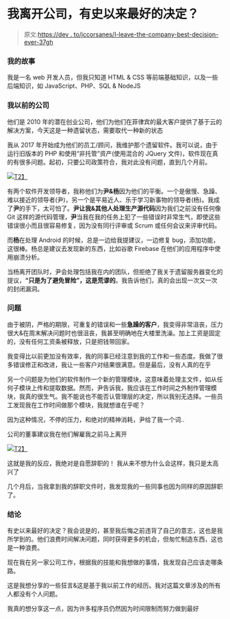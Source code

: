 # 我离开公司，有史以来最好的决定？

> 原文:[https://dev . to/jccorsanes/I-leave-the-company-best-decision-ever-37gh](https://dev.to/jccorsanes/i-leave-the-company-best-decision-ever-37gh)

### [](#my-story)我的故事

我是一名 web 开发人员，但我只知道 HTML & CSS 等前端基础知识，以及一些后端知识，如 JavaScript、PHP、SQL & NodeJS

### [](#my-previous-company)我以前的公司

他们是 2010 年的潜在创业公司，他们为他们在菲律宾的最大客户提供了基于云的解决方案，今天这是一种遗留状态，需要取代一种新的状态

我从 2017 年开始成为他们的员工/顾问，我维护那个遗留软件。我可以说，由于运行旧版本的 PHP 和使用“非托管”资产(使用混合的 JQuery 文件)，软件现在真的有很多问题。起初，只要公司政策符合，我对此没有问题，直到几个月前。

[![](../Images/81a6a150299cb9a80341b5562c15ebd5.png)T2】](https://res.cloudinary.com/practicaldev/image/fetch/s--4PJl9wQM--/c_limit%2Cf_auto%2Cfl_progressive%2Cq_auto%2Cw_880/https://upload.wikimedia.org/wikipedia/commons/thumb/7/7c/Yin_and_Yang.svg/800px-Yin_and_Yang.svg.png)

有两个软件开发领导者，我称他们为**尹&杨**因为他们的平衡。一个是傲慢、急躁、难以接近的领导者(尹)，另一个是平易近人、乐于学习新事物的领导者(杨)。我成了**尹**的手下，太可怕了。**尹让我&其他人处理生产源代码**因为我们之前没有任何像 Git 这样的源代码管理，**尹**当我在我的任务上犯了一些错误时非常生气，即使这些错误很小而且很容易修复，因为没有同行评审或 Scrum 或任何会议来评审代码。

而**杨**在处理 Android 的时候，总是一边给我提建议，一边修复 bug，添加功能，这很棒。杨总是建议去发现新的东西，比如谷歌 Firebase 在他们的应用程序中使用崩溃分析。

当杨离开团队时，尹会处理包括我在内的团队，但拒绝了我关于遗留服务器变化的提议，**“只是为了避免冒险”，这是荒谬的**。我告诉他们，真的会出现一次又一次的封闭漏洞。

### [](#the-problem)问题

由于被阴，严格的期限，可重复的错误和一些**急躁的客户**，我变得非常沮丧，压力很大&在周末解决问题时也很沮丧，我甚至明确地在大楼里洗澡。加上工资是固定的，没有任何工资条被释放，只是把钱带回家。

我变得比以前更加没有效率，我的同事已经注意到我的工作和一些态度。我做了很多错误修正和改进，我让一些客户对结果很满意。但是最后，没有人真的在乎

另一个问题是为他们的软件制作一个新的管理模块，这意味着处理主文件，如从任何子模块上传和提取数据。然而，尹告诉我，我应该在工作时间之外制作管理模块，我真的很生气。我不能说也不能否认管理层的决定，所以我别无选择。一些员工发现我在工作时间做那个模块，我就想谁在乎呢？

因为这种情况，不停的压力，和绝对的精神消耗，尹给了我一个词..

公司的董事建议我在他们解雇我之前马上离开

[![](../Images/12aa63758344b583c83aa7d7003159b4.png)T2】](https://res.cloudinary.com/practicaldev/image/fetch/s--1_4GubwK--/c_limit%2Cf_auto%2Cfl_progressive%2Cq_auto%2Cw_880/https://vignette.wikia.nocookie.net/telletubbies/images/e/eb/The_Sun.jpg)

这就是我的反应，我绝对是自愿辞职的！
我从来不想为什么会这样，我只是太高兴了

几个月后，当我拿到我的辞职文件时，我发现我的一些同事也因为同样的原因辞职了。

### [](#conclusion)结论

有史以来最好的决定？我会说是的，甚至我后悔之前违背了自己的意志，这也是我所学到的。他们浪费时间解决问题，同时获得更多的机会，但匆忙制造东西，这也是一种浪费。

现在我在另一家公司工作，根据我的技能和我想做的事情，我发现自己应该走哪条路。

这是我想分享的一些狂言&这是基于我以前工作的经历。我对这篇文章涉及的所有人都没有个人问题。

我真的想分享这一点，因为许多程序员仍然因为时间限制而努力做到最好